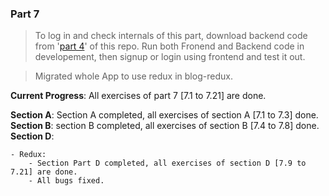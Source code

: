 ### Part 7

> To log in and check internals of this part, download backend code from '[part 4](https://github.com/Prabhat-Kumar-42/fullstackopen-exercises/tree/main/part4/blog)' of this repo.
> Run both Fronend and Backend code in developement, then signup or login using frontend and test it out.

> Migrated whole App to use redux in blog-redux.

**Current Progress**: All exercises of part 7 [7.1 to 7.21] are done.

**Section A**: Section A completed, all exercises of section A [7.1 to 7.3] done.
**Section B**: section B completed, all exercises of section B [7.4 to 7.8] done.
**Section D**:

    - Redux:
        - Section Part D completed, all exercises of section D [7.9 to 7.21] are done.
        - All bugs fixed.
